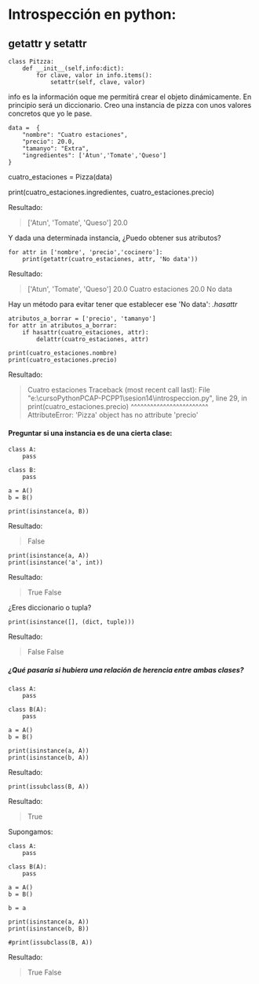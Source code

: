 # Introspección en python:
## getattr y setattr

```
class Pitzza:
    def __init__(self,info:dict):
        for clave, valor in info.items():
            setattr(self, clave, valor)
```
info es la información oque me permitirá crear el objeto dinámicamente. En principio será un diccionario.
Creo una instancia de pizza con unos valores concretos que yo le pase.
```
data =  {
    "nombre": "Cuatro estaciones",
    "precio": 20.0,
    "tamanyo": "Extra",
    "ingredientes": ['Atun','Tomate','Queso']
}
```
cuatro_estaciones = Pizza(data)

print(cuatro_estaciones.ingredientes, cuatro_estaciones.precio)

Resultado:

> ['Atun', 'Tomate', 'Queso'] 20.0

Y dada una determinada instancia, ¿Puedo obtener sus atributos?

```
for attr in ['nombre', 'precio','cocinero']:
    print(getattr(cuatro_estaciones, attr, 'No data'))
```
Resultado:

> ['Atun', 'Tomate', 'Queso'] 20.0
> Cuatro estaciones
> 20.0
> No data

Hay un método para evitar tener que establecer ese 'No data': *.hasattr*

```
atributos_a_borrar = ['precio', 'tamanyo']
for attr in atributos_a_borrar:
    if hasattr(cuatro_estaciones, attr):
        delattr(cuatro_estaciones, attr)

```
```
print(cuatro_estaciones.nombre)
print(cuatro_estaciones.precio)
```
Resultado:

> Cuatro estaciones
> Traceback (most recent call last):
>   File "e:\cursoPythonPCAP-PCPP1\sesion14\introspeccion.py", line 29, in <module>
>     print(cuatro_estaciones.precio)
>           ^^^^^^^^^^^^^^^^^^^^^^^^
> AttributeError: 'Pizza' object has no attribute 'precio'

#### Preguntar si una instancia es de una cierta clase:

```
class A:
    pass

class B:
    pass

a = A()
b = B()

print(isinstance(a, B))
```
Resultado:
> False

```
print(isinstance(a, A))
print(isinstance('a', int))
```
Resultado:
> True
> False

¿Eres diccionario o tupla?

```
print(isinstance([], (dict, tuple)))
```
Resultado:
> False
> False

##### ¿Qué pasaría si hubiera una relación de herencia entre ambas clases?

```
class A:
    pass

class B(A):
    pass

a = A()
b = B()

print(isinstance(a, A))
print(isinstance(b, A))
```
Resultado:

```
print(issubclass(B, A))
```
Resultado:
> True

Supongamos:
```
class A:
    pass

class B(A):
    pass

a = A()
b = B()

b = a

print(isinstance(a, A))
print(isinstance(b, B))

#print(issubclass(B, A))
```
Resultado:
> True
> False

